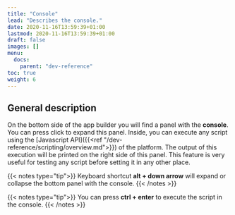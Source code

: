 ```yaml
---
title: "Console"
lead: "Describes the console."
date: 2020-11-16T13:59:39+01:00
lastmod: 2020-11-16T13:59:39+01:00
draft: false
images: []
menu:
  docs:
    parent: "dev-reference"
toc: true
weight: 6
---
```


## General description
On the bottom side of the app builder you will find a panel with the **console**. You can press click to expand this panel. Inside, you can execute any script using the [Javascript API]({{<ref "/dev-reference/scripting/overview.md">}}) of the platform. The output of this execution will be printed on the right side of this panel. This feature is very useful for testing any script before setting it in any other place.

{{< notes type="tip">}}
Keyboard shortcut <b>alt + down arrow</b> will expand or collapse the bottom panel with the console. 
{{< /notes >}}

{{< notes type="tip">}}
You can press <b>ctrl + enter</b> to execute the script in the console.
{{< /notes >}}
